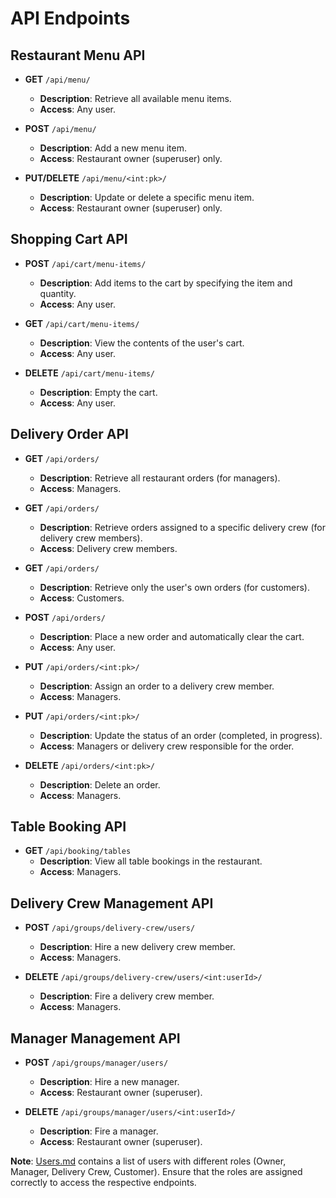 # API Endpoints

## Restaurant Menu API

- **GET** `/api/menu/`
  - **Description**: Retrieve all available menu items.
  - **Access**: Any user.

- **POST** `/api/menu/`
  - **Description**: Add a new menu item.
  - **Access**: Restaurant owner (superuser) only.

- **PUT/DELETE** `/api/menu/<int:pk>/`
  - **Description**: Update or delete a specific menu item.
  - **Access**: Restaurant owner (superuser) only.

## Shopping Cart API

- **POST** `/api/cart/menu-items/`
  - **Description**: Add items to the cart by specifying the item and quantity.
  - **Access**: Any user.

- **GET** `/api/cart/menu-items/`
  - **Description**: View the contents of the user's cart.
  - **Access**: Any user.

- **DELETE** `/api/cart/menu-items/`
  - **Description**: Empty the cart.
  - **Access**: Any user.

## Delivery Order API

- **GET** `/api/orders/`
  - **Description**: Retrieve all restaurant orders (for managers).
  - **Access**: Managers.

- **GET** `/api/orders/`
  - **Description**: Retrieve orders assigned to a specific delivery crew (for delivery crew members).
  - **Access**: Delivery crew members.

- **GET** `/api/orders/`
  - **Description**: Retrieve only the user's own orders (for customers).
  - **Access**: Customers.

- **POST** `/api/orders/`
  - **Description**: Place a new order and automatically clear the cart.
  - **Access**: Any user.

- **PUT** `/api/orders/<int:pk>/`
  - **Description**: Assign an order to a delivery crew member.
  - **Access**: Managers.

- **PUT** `/api/orders/<int:pk>/`
  - **Description**: Update the status of an order (completed, in progress).
  - **Access**: Managers or delivery crew responsible for the order.

- **DELETE** `/api/orders/<int:pk>/`
  - **Description**: Delete an order.
  - **Access**: Managers.

## Table Booking API

- **GET** `/api/booking/tables`
  - **Description**: View all table bookings in the restaurant.
  - **Access**: Managers.

## Delivery Crew Management API

- **POST** `/api/groups/delivery-crew/users/`
  - **Description**: Hire a new delivery crew member.
  - **Access**: Managers.

- **DELETE** `/api/groups/delivery-crew/users/<int:userId>/`
  - **Description**: Fire a delivery crew member.
  - **Access**: Managers.

## Manager Management API

- **POST** `/api/groups/manager/users/`
  - **Description**: Hire a new manager.
  - **Access**: Restaurant owner (superuser).

- **DELETE** `/api/groups/manager/users/<int:userId>/`
  - **Description**: Fire a manager.
  - **Access**: Restaurant owner (superuser).

**Note**: [Users.md](Users.md) contains a list of users with different roles (Owner, Manager, Delivery Crew, Customer). Ensure that the roles are assigned correctly to access the respective endpoints.
